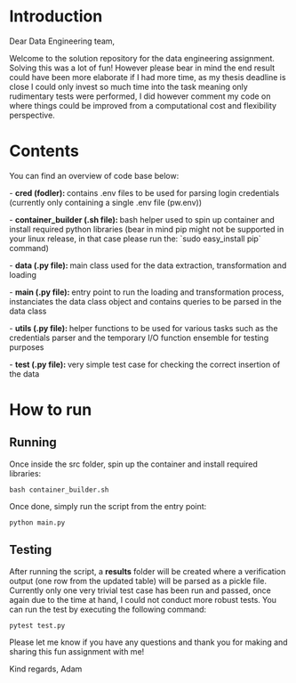 # Introduction

Dear Data Engineering team,

Welcome to the solution repository for the data engineering assignment. Solving this was a lot of fun! However please bear in mind the end result could have been more elaborate if I had more time, as my thesis deadline is close I could only invest so much time into the task meaning only rudimentary tests were performed, I did however comment my code on where things could be improved from a computational cost and flexibility perspective. 

# Contents

You can find an overview of code base below:

<p> - <b> cred (fodler): </b> contains .env files to be used for parsing login credentials (currently only containing a single .env file (pw.env))
<p> - <b> container_builder (.sh file): </b> bash helper used to spin up container and install required python libraries (bear in mind pip might not be supported in your linux release, in that case please run the: `sudo easy_install pip` command)
<p> - <b> data (.py file): </b> main class used for the data extraction, transformation and loading 
<p> - <b> main (.py file): </b> entry point to run the loading and transformation process, instanciates the data class object and contains queries to be parsed in the data class
<p> - <b> utils (.py file): </b> helper functions to be used for various tasks such as the credentials parser and the temporary I/O function ensemble for testing purposes
<p> - <b> test (.py file): </b> very simple test case for checking the correct insertion of the data

# How to run

## Running 

Once inside the src folder, spin up the container and install required libraries:

```
bash container_builder.sh
```

Once done, simply run the script from the entry point:

```
python main.py
```

## Testing

After running the script, a <b>results</b> folder will be created where a verification output (one row from the updated table) will be parsed as a pickle file. Currently only one very trivial test case has been run and passed, once again due to the time at hand, I could not conduct more robust tests. You can run the test by executing the following command:

```
pytest test.py 
```


Please let me know if you have any questions and thank you for making and sharing this fun assignment with me!

Kind regards,
Adam 
